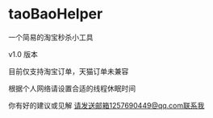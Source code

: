 # taoBaoHelper
一个简易的淘宝秒杀小工具

v1.0 版本

目前仅支持淘宝订单，天猫订单未兼容

根据个人网络请设置合适的线程休眠时间

你有好的建议或见解 请发送邮箱1257690449@qq.com联系我
